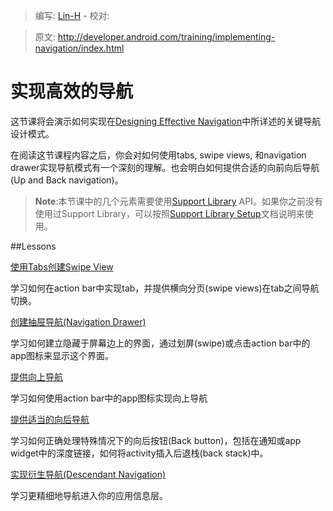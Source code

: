 ﻿> 编写: [Lin-H](https://github.com/Lin-H) - 校对: 

> 原文: <http://developer.android.com/training/implementing-navigation/index.html>

# 实现高效的导航

这节课将会演示如何实现在[Designing Effective Navigation](http://developer.android.com/training/design-navigation/index.html)中所详述的关键导航设计模式。

在阅读这节课程内容之后，你会对如何使用tabs, swipe views, 和navigation drawer实现导航模式有一个深刻的理解。也会明白如何提供合适的向前向后导航(Up and Back navigation)。

>**Note**:本节课中的几个元素需要使用[Support Library](http://developer.android.com/tools/support-library/index.html) API。如果你之前没有使用过Support Library，可以按照[Support Library Setup](http://developer.android.com/tools/support-library/setup.html)文档说明来使用。

##Lessons

[使用Tabs创建Swipe View](lateral.html)

学习如何在action bar中实现tab，并提供横向分页(swipe views)在tab之间导航切换。

[创建抽屉导航(Navigation Drawer)](nav-drawer.html)

学习如何建立隐藏于屏幕边上的界面，通过划屏(swipe)或点击action bar中的app图标来显示这个界面。

[提供向上导航](ancestral.html)

学习如何使用action bar中的app图标实现向上导航

[提供适当的向后导航](temporal.html)

学习如何正确处理特殊情况下的向后按钮(Back button)，包括在通知或app widget中的深度链接，如何将activity插入后退栈(back stack)中。

[实现衍生导航(Descendant Navigation)](descendant.html)

学习更精细地导航进入你的应用信息层。
